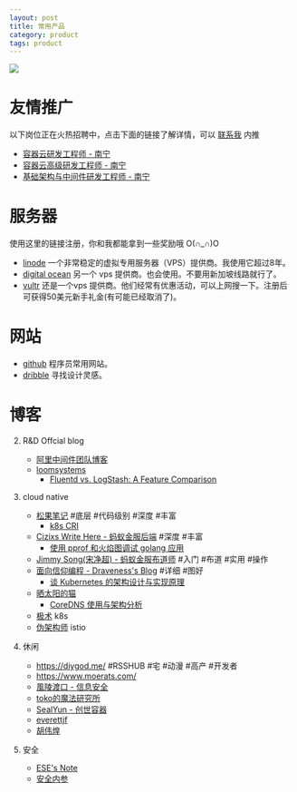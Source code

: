 ```yaml
---
layout: post
title: 常用产品
category: product
tags: product
---
```


![](https://cdn.kelu.org/blog/tags/tools.jpg)

# 友情推广

以下岗位正在火热招聘中，点击下面的链接了解详情，可以 [联系我](/me) 内推

* [容器云研发工程师 - 南宁](http://recruit.caih.com/positionDetail?id=241)
* [容器云高级研发工程师 - 南宁](http://recruit.caih.com/positionDetail?id=901)
* [基础架构与中间件研发工程师 - 南宁](http://recruit.caih.com/positionDetail?id=1121)

# 服务器

使用这里的链接注册，你和我都能拿到一些奖励哦 O(∩_∩)O 

* [linode](https://www.linode.com/?r=c4c86a6134a7ff2cb58f7b0cdeeb8295a71482d2) 一个非常稳定的虚拟专用服务器（VPS）提供商。我使用它超过8年。
* [digital ocean](https://m.do.co/c/f595b7f62cc7) 另一个 vps 提供商。也会使用。不要用新加坡线路就行了。
* [vultr](https://www.vultr.com/?ref=7308830) 还是一个vps 提供商。他们经常有优惠活动，可以上网搜一下。注册后可获得50美元新手礼金(有可能已经取消了)。

# 网站

* [github](https://github.com/kelvinblood) 程序员常用网站。
* [dribble](https://dribbble.com/) 寻找设计灵感。

# 博客

2. R&D Offcial blog 

   * [阿里中间件团队博客](http://jm.taobao.org/)
   * [loomsystems](https://www.loomsystems.com/blog)
     * [Fluentd vs. LogStash: A Feature Comparison](https://www.loomsystems.com/blog/single-post/2017/01/30/a-comparison-of-fluentd-vs-logstash-log-collector)
   
2. cloud native

   * [松果笔记](https://sycki.com/) #底层 #代码级别 #深度 #丰富
     * [k8s CRI](https://sycki.com/articles/kubernetes/k8s-cri)
   * [Cizixs Write Here - 蚂蚁金服后端](http://cizixs.com/) #深度 #丰富
     * [使用 pprof 和火焰图调试 golang 应用](http://cizixs.com/2017/09/11/profiling-golang-program/)
   * [Jimmy Song(宋净超) - 蚂蚁金服布道师](https://jimmysong.io/) #入门 #布道 #实用 #操作
   * [面向信仰编程 - Draveness's Blog](https://draveness.me/) #详细 #图好
     * [谈 Kubernetes 的架构设计与实现原理](https://draveness.me/understanding-kubernetes)
   * [晒太阳的猫](https://zhengyinyong.com/)
     * [CoreDNS 使用与架构分析](https://zhengyinyong.com/coredns-basis.html)
   * [极术](https://jishu.io/) k8s
   * [伪架构师](https://blog.fleeto.us/) istio

3. 休闲
   * <https://diygod.me/> #RSSHUB #宅 #动漫 #高产 #开发者
   * <https://www.moerats.com/>
   * [風陵渡口 - 信息安全](https://thief.one/)
   * [toko的魔法研究所](http://toko.moe/)
   * [SealYun - 创世容器](http://lameleg.com/)
   * [everettjf](https://everettjf.github.io)
   * [胡伟煌](https://www.huweihuang.com/)
4. 安全
   * [ESE's Note](https://esebanana.github.io/)
   * [安全内参](https://www.secrss.com/)